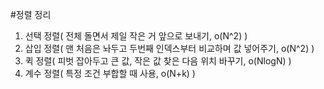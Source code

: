 #정렬 정리

1. 선택 정렬( 전체 돌면서 제일 작은 거 앞으로 보내기, o(N^2) )
2. 삽입 정렬( 맨 처음은 놔두고 두번째 인덱스부터 비교하며 값 넣어주기, o(N^2) )
3. 퀵 정렬( 피벗 잡아두고 큰 값, 작은 값 찾은 다음 위치 바꾸기, o(NlogN) )
4. 계수 정렬( 특정 조건 부합할 때 사용, o(N+k) )



